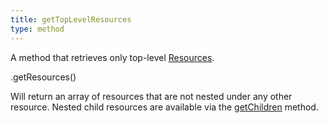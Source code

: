 ```yaml
---
title: getTopLevelResources
type: method
---
```


A method that retrieves only top-level [Resources](resource-object).

<div class='spec' markdown='1'>
.getResources()
</div>

Will return an array of resources that are not nested under any other resource. Nested child resources are available via the [getChildren](Resource-getChildren) method.
